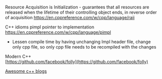 Resource Acquisition is Initialization - guarantees that all resources are released when the lifetime of their controlling object ends, in reverse order of acquisition
https://en.cppreference.com/w/cpp/language/raii

C++ idioms
pimpl pointer to implementation https://en.cppreference.com/w/cpp/language/pimpl
- Lessen compile time by having unchanging Impl header file, change only cpp file, so only cpp file needs to be recompiled with the changes

Modern C++  
[https://github.com/facebook/folly](https://github.com/facebook/folly)

[Awesome c++ blogs](https://www.linkedin.com/posts/necatiergn_cpp-programming-coding-activity-7053297104751865857-OyVR?utm_source=share&utm_medium=member_desktop)